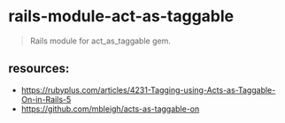 # rails-module-act-as-taggable
> Rails module for act_as_taggable gem.


## resources:
+ https://rubyplus.com/articles/4231-Tagging-using-Acts-as-Taggable-On-in-Rails-5
+ https://github.com/mbleigh/acts-as-taggable-on